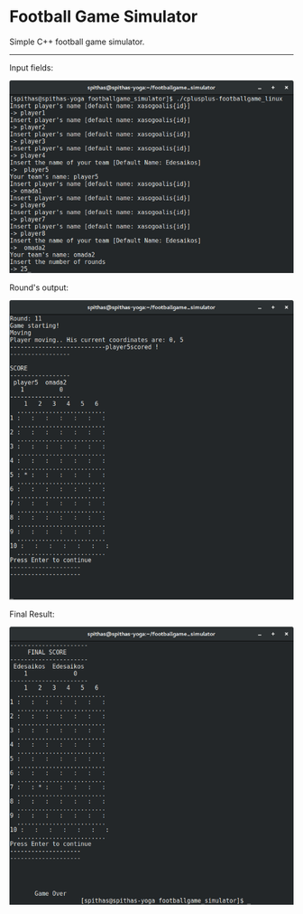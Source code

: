 # Football Game Simulator

Simple C++ football game simulator. 

---

Input fields:

![input](assets/img1.png)

Round's output:

![round](assets/img2.png)

Final Result:

![final-result](assets/img3.png)

